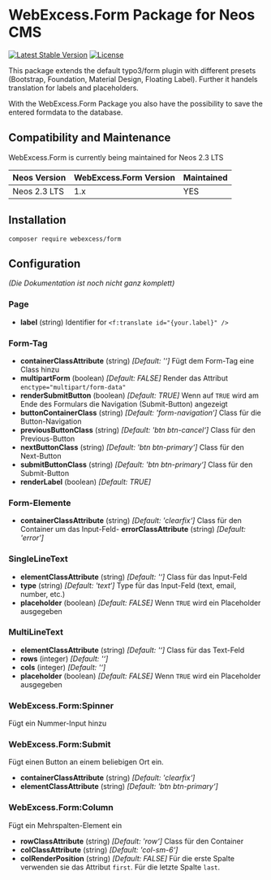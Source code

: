 # WebExcess.Form Package for Neos CMS #
[![Latest Stable Version](https://poser.pugx.org/webexcess/form/v/stable)](https://packagist.org/packages/webexcess/form)
[![License](https://poser.pugx.org/webexcess/form/license)](https://packagist.org/packages/webexcess/form)

This package extends the default typo3/form plugin with different presets (Bootstrap, Foundation, Material Design, Floating Label). Further it handels translation for labels and placeholders.

With the WebExcess.Form Package you also have the possibility to save the entered formdata to the database.

## Compatibility and Maintenance
WebExcess.Form is currently being maintained for Neos 2.3 LTS

| Neos Version | WebExcess.Form Version | Maintained |
|--------------|------------------------|------------|
| Neos 2.3 LTS | 1.x                    | YES        |

## Installation
```
composer require webexcess/form
```

## Configuration
*(Die Dokumentation ist noch nicht ganz komplett)*

### Page
- **label** (string)
Identifier for `<f:translate id="{your.label}" />`

### Form-Tag
- **containerClassAttribute** (string) *[Default: '‘]*
Fügt dem Form-Tag eine Class hinzu
- **multipartForm** (boolean) *[Default: FALSE]*
Render das Attribut `enctype="multipart/form-data"`
- **renderSubmitButton** (boolean) *[Default: TRUE]*
Wenn auf `TRUE` wird am Ende des Formulars die Navigation (Submit-Button) angezeigt
- **buttonContainerClass** (string) *[Default: 'form-navigation‘]*
Class für die Button-Navigation
- **previousButtonClass** (string) *[Default: 'btn btn-cancel‘]*
Class für den Previous-Button
- **nextButtonClass** (string) *[Default: 'btn btn-primary‘]*
Class für den Next-Button
- **submitButtonClass** (string) *[Default: 'btn btn-primary‘]*
Class für den Submit-Button
- **renderLabel** (boolean) *[Default: TRUE]*

### Form-Elemente
- **containerClassAttribute** (string) *[Default: 'clearfix‘]*
Class für den Container um das Input-Feld- **errorClassAttribute** (string) *[Default: 'error']*

### SingleLineText
- **elementClassAttribute** (string) *[Default: '‘]*
Class für das Input-Feld
- **type** (string) *[Default: 'text‘]*
Type für das Input-Feld (text, email, number, etc.)
- **placeholder** (boolean) *[Default: FALSE]*
Wenn `TRUE` wird ein Placeholder ausgegeben

### MultiLineText
- **elementClassAttribute** (string) *[Default: '‘]*
Class für das Text-Feld
- **rows** (integer) *[Default: '‘]*
- **cols** (integer) *[Default: '‘]*
- **placeholder** (boolean) *[Default: FALSE]*
Wenn `TRUE` wird ein Placeholder ausgegeben

### WebExcess.Form:Spinner
Fügt ein Nummer-Input hinzu

### WebExcess.Form:Submit
Fügt einen Button an einem beliebigen Ort ein.
- **containerClassAttribute** (string) *[Default: 'clearfix‘]*
- **elementClassAttribute** (string) *[Default: 'btn btn-primary‘]*

### WebExcess.Form:Column
Fügt ein Mehrspalten-Element ein
- **rowClassAttribute** (string) *[Default: 'row‘]*
Class für den Container
- **colClassAttribute** (string) *[Default: 'col-sm-6‘]*
- **colRenderPosition** (string) *[Default: FALSE]*
Für die erste Spalte verwenden sie das Attribut `first`. Für die letzte Spalte `last`.
